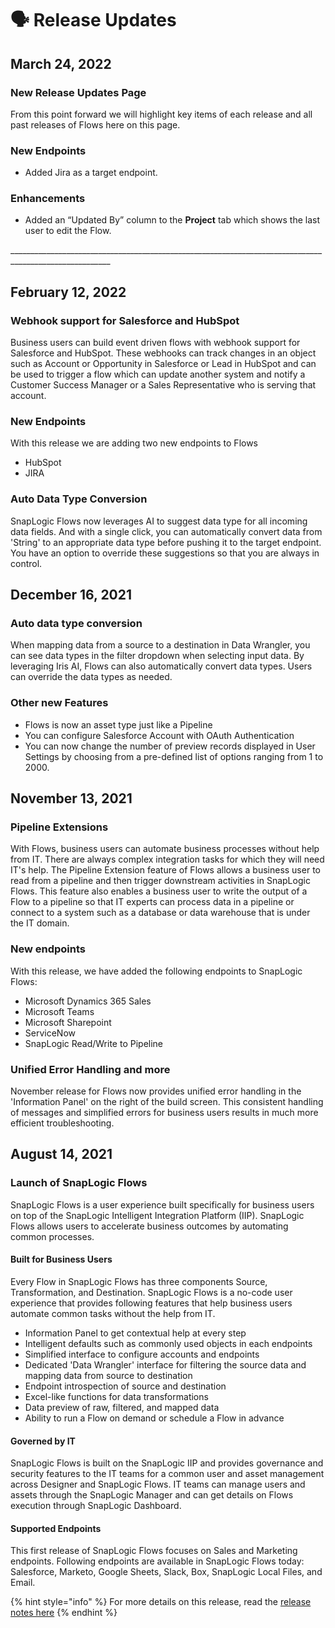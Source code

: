 # 🗣 Release Updates

## March 24, 2022

### New Release Updates Page

From this point forward we will highlight key items of each release and all past releases of Flows here on this page.

### New Endpoints

* Added Jira as a target endpoint.

### Enhancements <a href="#enhancements" id="enhancements"></a>

* Added an “Updated By” column to the **Project** tab which shows the last user to edit the Flow.

\_\_\_\_\_\_\_\_\_\_\_\_\_\_\_\_\_\_\_\_\_\_\_\_\_\_\_\_\_\_\_\_\_\_\_\_\_\_\_\_\_\_\_\_\_\_\_\_\_\_\_\_\_\_\_\_\_\_\_\_\_\_\_\_\_\_\_\_\_\_\_\_\_\_\_\_\_\_\_\_\_\_\_\_\_\_\_\_\_\_\_\_\_\_\_\_\_\_\_\_\_\_\_

## February 12, 2022

### Webhook support for Salesforce and HubSpot

Business users can build event driven flows with webhook support for Salesforce and HubSpot. These webhooks can track changes in an object such as Account or Opportunity in Salesforce or Lead in HubSpot and can be used to trigger a flow which can update another system and notify a Customer Success Manager or a Sales Representative who is serving that account.

### New Endpoints

With this release we are adding two new endpoints to Flows

* HubSpot
* JIRA

### Auto Data Type Conversion

SnapLogic Flows now leverages AI to suggest data type for all incoming data fields. And with a single click, you can automatically convert data from 'String' to an appropriate data type before pushing it to the target endpoint. You have an option to override these suggestions so that you are always in control.

## December 16, 2021

### Auto data type conversion

When mapping data from a source to a destination in Data Wrangler, you can see data types in the filter dropdown when selecting input data. By leveraging Iris AI, Flows can also automatically convert data types. Users can override the data types as needed.

### Other new Features

* Flows is now an asset type just like a Pipeline
* You can configure Salesforce Account with OAuth Authentication
* You can now change the number of preview records displayed in User Settings by choosing from a pre-defined list of options ranging from 1 to 2000.

## November 13, 2021

### Pipeline Extensions

With Flows, business users can automate business processes without help from IT. There are always complex integration tasks for which they will need IT's help. The Pipeline Extension feature of Flows allows a business user to read from a pipeline and then trigger downstream activities in SnapLogic Flows. This feature also enables a business user to write the output of a Flow to a pipeline so that IT experts can process data in a pipeline or connect to a system such as a database or data warehouse that is under the IT domain.

### New endpoints

With this release, we have added the following endpoints to SnapLogic Flows:&#x20;

* Microsoft Dynamics 365 Sales
* Microsoft Teams
* Microsoft Sharepoint
* ServiceNow
* SnapLogic Read/Write to Pipeline

### Unified Error Handling and more

November release for Flows now provides unified error handling in the 'Information Panel' on the right of the build screen. This consistent handling of messages and simplified errors for business users results in much more efficient troubleshooting. &#x20;

## August 14, 2021

### Launch of SnapLogic Flows

SnapLogic Flows is a user experience built specifically for business users on top of the SnapLogic Intelligent Integration Platform (IIP). SnapLogic Flows allows users to accelerate business outcomes by automating common processes.&#x20;

#### Built for Business Users

Every Flow in SnapLogic Flows has three components Source, Transformation, and Destination. SnapLogic Flows is a no-code user experience that provides following features that help business users automate common tasks without the help from IT.

* Information Panel to get contextual help at every step&#x20;
* Intelligent defaults such as commonly used objects in each endpoints
* Simplified interface to configure accounts and endpoints
* Dedicated 'Data Wrangler' interface for filtering the source data and mapping data from source to destination
* Endpoint introspection of source and destination
* Excel-like functions for data transformations&#x20;
* Data preview of raw, filtered, and mapped data
* Ability to run a Flow on demand or schedule a Flow in advance

#### Governed by IT

SnapLogic Flows is built on the SnapLogic IIP and provides governance and security features to the IT teams for a common user and asset management across Designer and SnapLogic Flows. IT teams can manage users and assets through the SnapLogic Manager and can get details on Flows execution through SnapLogic Dashboard.

#### Supported Endpoints

This first release of SnapLogic Flows focuses on Sales and Marketing endpoints. Following endpoints are available in SnapLogic Flows today: Salesforce, Marketo, Google Sheets, Slack, Box, SnapLogic Local Files, and Email.

{% hint style="info" %}
For more details on this release, read the [release notes here](https://docs-snaplogic.atlassian.net/wiki/spaces/SD/pages/2463662653/February+2022+4.28+Release+Notes)
{% endhint %}
